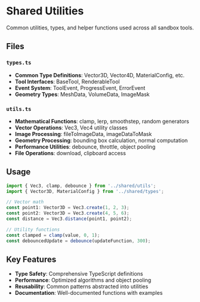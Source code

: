 # Shared Utilities

Common utilities, types, and helper functions used across all sandbox tools.

## Files

### `types.ts`
- **Common Type Definitions**: Vector3D, Vector4D, MaterialConfig, etc.
- **Tool Interfaces**: BaseTool, RenderableTool
- **Event System**: ToolEvent, ProgressEvent, ErrorEvent
- **Geometry Types**: MeshData, VolumeData, ImageMask

### `utils.ts`
- **Mathematical Functions**: clamp, lerp, smoothstep, random generators
- **Vector Operations**: Vec3, Vec4 utility classes
- **Image Processing**: fileToImageData, imageDataToMask
- **Geometry Processing**: bounding box calculation, normal computation
- **Performance Utilities**: debounce, throttle, object pooling
- **File Operations**: download, clipboard access

## Usage

```typescript
import { Vec3, clamp, debounce } from '../shared/utils';
import { Vector3D, MaterialConfig } from '../shared/types';

// Vector math
const point1: Vector3D = Vec3.create(1, 2, 3);
const point2: Vector3D = Vec3.create(4, 5, 6);
const distance = Vec3.distance(point1, point2);

// Utility functions
const clamped = clamp(value, 0, 1);
const debouncedUpdate = debounce(updateFunction, 300);
```

## Key Features

- **Type Safety**: Comprehensive TypeScript definitions
- **Performance**: Optimized algorithms and object pooling
- **Reusability**: Common patterns abstracted into utilities
- **Documentation**: Well-documented functions with examples
